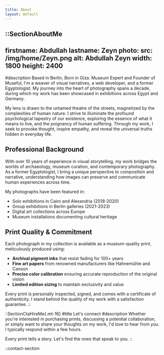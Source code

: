 ```yaml
---
title: About
layout: default
---
```


::SectionAboutMe
---
firstname: Abdullah
lastname: Zeyn
photo:
  src: /img/home/Zeyn.png
  alt: Abdullah Zeyn
  width: 1800
  height: 2400
---
#description
Based in Berlin, Born in Giza. Museum Expert and Founder of Museful, I'm a weaver of visual narratives, a web developer, and a former Egyptologist. My journey into the heart of photography spans a decade, during which my work has been showcased in exhibitions across Egypt and Germany.

My lens is drawn to the untamed theatre of the streets, magnetized by the complexities of human nature. I strive to illuminate the profound psychological tapestry of our existence, exploring the essence of what it means to live, and the poignancy of human suffering. Through my work, I seek to provoke thought, inspire empathy, and reveal the universal truths hidden in everyday life.

## Professional Background

With over 10 years of experience in visual storytelling, my work bridges the worlds of archaeology, museum curation, and contemporary photography. As a former Egyptologist, I bring a unique perspective to composition and narrative, understanding how images can preserve and communicate human experiences across time.

My photographs have been featured in:
- Solo exhibitions in Cairo and Alexandria (2018-2020)
- Group exhibitions in Berlin galleries (2021-2023)
- Digital art collections across Europe
- Museum installations documenting cultural heritage

## Print Quality & Commitment

Each photograph in my collection is available as a museum-quality print, meticulously produced using:
- **Archival pigment inks** that resist fading for 100+ years
- **Fine art papers** from renowned manufacturers like Hahnemühle and Canson
- **Precise color calibration** ensuring accurate reproduction of the original vision
- **Limited edition sizing** to maintain exclusivity and value

Every print is personally inspected, signed, and comes with a certificate of authenticity. I stand behind the quality of my work with a satisfaction guarantee.
::

::SectionCtaHireMe{.mt-16}
#title
Let's connect
#description
Whether you're interested in purchasing prints, discussing a potential collaboration, or simply want to share your thoughts on my work, I'd love to hear from you. I typically respond within a few hours.

Every print tells a story. Let's find the ones that speak to you.
::

::contact-section